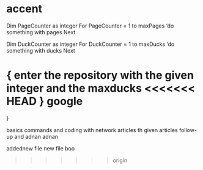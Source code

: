 # accent

Dim PageCounter as integer
For PageCounter = 1 to maxPages
    ‘do something with pages
Next

Dim DuckCounter as integer
For DuckCounter = 1 to maxDucks
    ‘do something with ducks
Next

{
    enter the repository with the given integer and the maxducks
<<<<<<< HEAD
} google
=======
}

basics commands and coding with network articles th given articles  follow-up and adnan adnan

addednew file new file boo

>>>>>>> origin
